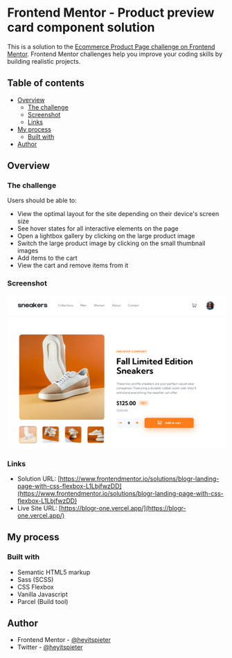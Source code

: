 # Frontend Mentor - Product preview card component solution

This is a solution to the [Ecommerce Product Page challenge on Frontend Mentor](https://www.frontendmentor.io/challenges/ecommerce-product-page-UPsZ9MJp6). Frontend Mentor challenges help you improve your coding skills by building realistic projects.

## Table of contents

- [Overview](#overview)
  - [The challenge](#the-challenge)
  - [Screenshot](#screenshot)
  - [Links](#links)
- [My process](#my-process)
  - [Built with](#built-with)
- [Author](#author)

## Overview

### The challenge

Users should be able to:

- View the optimal layout for the site depending on their device's screen size
- See hover states for all interactive elements on the page
- Open a lightbox gallery by clicking on the large product image
- Switch the large product image by clicking on the small thumbnail images
- Add items to the cart
- View the cart and remove items from it

### Screenshot

![](./screenshot.png)

### Links

- Solution URL: [https://www.frontendmentor.io/solutions/blogr-landing-page-with-css-flexbox-L1LbjfwzDD](https://www.frontendmentor.io/solutions/blogr-landing-page-with-css-flexbox-L1LbjfwzDD)
- Live Site URL: [https://blogr-one.vercel.app/](https://blogr-one.vercel.app/)

## My process

### Built with

- Semantic HTML5 markup
- Sass (SCSS)
- CSS Flexbox
- Vanilla Javascript
- Parcel (Build tool)

## Author

- Frontend Mentor - [@heyitspieter](https://www.frontendmentor.io/profile/heyitspieter)
- Twitter - [@heyitspieter](https://www.twitter.com/heyitspieter)
